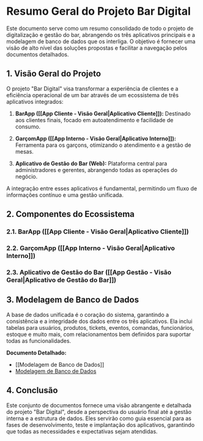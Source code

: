 # Resumo Geral do Projeto Bar Digital

Este documento serve como um resumo consolidado de todo o projeto de digitalização e gestão do bar, abrangendo os três aplicativos principais e a modelagem de banco de dados que os interliga. O objetivo é fornecer uma visão de alto nível das soluções propostas e facilitar a navegação pelos documentos detalhados.

## 1. Visão Geral do Projeto

O projeto "Bar Digital" visa transformar a experiência de clientes e a eficiência operacional de um bar através de um ecossistema de três aplicativos integrados:

1. **BarApp ([[App Cliente - Visão Geral|Aplicativo Cliente]]):** Destinado aos clientes finais, focado em autoatendimento e facilidade de consumo.
    
2. **GarçomApp ([[App Interno - Visão Geral|Aplicativo Interno]]):** Ferramenta para os garçons, otimizando o atendimento e a gestão de mesas.
    
3. **Aplicativo de Gestão do Bar (Web):** Plataforma central para administradores e gerentes, abrangendo todas as operações do negócio.
    

A integração entre esses aplicativos é fundamental, permitindo um fluxo de informações contínuo e uma gestão unificada.

## 2. Componentes do Ecossistema

### 2.1. BarApp ([[App Cliente - Visão Geral|Aplicativo Cliente]])

### 2.2. GarçomApp ([[App Interno - Visão Geral|Aplicativo Interno]])

### 2.3. Aplicativo de Gestão do Bar ([[App Gestão - Visão Geral|Aplicativo de Gestão do Bar]])



## 3. Modelagem de Banco de Dados

A base de dados unificada é o coração do sistema, garantindo a consistência e a integridade dos dados entre os três aplicativos. Ela inclui tabelas para usuários, produtos, tickets, eventos, comandas, funcionários, estoque e muito mais, com relacionamentos bem definidos para suportar todas as funcionalidades.

**Documento Detalhado:**

- [[Modelagem de Banco de Dados]]
- [Modelagem de Banco de Dados](https://raw.githubusercontent.com/welton89/RRBEC/refs/heads/master/doc/Banco%20de%20dados/Modelagem%20de%20Banco%20de%20Dados.md)
    



## 4. Conclusão

Este conjunto de documentos fornece uma visão abrangente e detalhada do projeto "Bar Digital", desde a perspectiva do usuário final até a gestão interna e a estrutura de dados. Eles servirão como guia essencial para as fases de desenvolvimento, teste e implantação dos aplicativos, garantindo que todas as necessidades e expectativas sejam atendidas.
